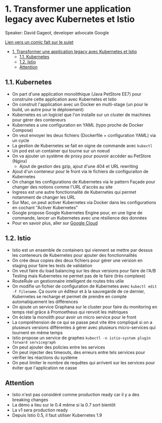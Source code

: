 # 1. Transformer une application legacy avec Kubernetes et Istio

Speaker: David Gageot, developer advocate Google

[Lien vers un comic fait sur le sujet](https://cloud.google.com/kubernetes-engine/kubernetes-comic/)

<!-- TOC -->

- [1. Transformer une application legacy avec Kubernetes et Istio](#1-transformer-une-application-legacy-avec-kubernetes-et-istio)
    - [1.1. Kubernetes](#11-kubernetes)
    - [1.2. Istio](#12-istio)
    - [Attention](#attention)

<!-- /TOC -->

## 1.1. Kubernetes

- On part d'une application monolithique (Java PetStore EE7) pour construire cette application avec Kubernetes et Istio
- On construit l'application avec un Docker en multi-stage (un pour le build, un autre pour le déploiement)
- Kubernetes es un logiciel que l'on installe sur un cluster de machines pour gérer des conteneurs
- Kubernetes a une configuration en YAML (typo proche de Docker Compose)
- On veut envoyer les deux fichiers (Dockerfile + configuration YAML) via un cycle
- La gestion de Kubernetes se fait en oigne de commande avec `kubectl`
- Un pod est un container qui tourne sur un noeud
- On va ajouter un système de proxy pour pouvoir accéder au PetStore (Nginx)
  - Ajout de gestion des gzip, ajout d'une 404 et URL rewriting
- Ajout d'un conteneur pour le front via le fichiers de configuraiton de Kubernetes
- On change les configurations de Kubernetes via le pattern Façade pour changer des notions comme l'URL d'accès au site
- Ingress est une autre fonctionnalité de Kubernetes qui permet notamment de changer les URL
- Sur Mac, on peut activer Kubernetes via Docker dans les configurations en cochant "Activer Kubernetes"
- Google propose Google Kubernetes Engine pour, en une ligne de commande, lancer un Kubernetes avec une résilience des données
- Pour en savoir plus, aller sur [Google Cloud](https://cloud.google.com/kubernetes-engine/kubernetes-comic/)

## 1.2. Istio

- Istio est un ensemble de containers qui viennent se mettre par dessus les conteneurs de Kubernetes pour ajouter des fonctionnalités
- On  crée deux copies des deux fichiers pour gérer une version en staging pour faire les tests de validation
- On veut faire du load balancing sur les deux versions pour faire de l'A/B Testing mais Kubernetes ne permet pas de le faire (très complexe)
- RouteRule un gestionnaire intelligent de routes très utile
- On modifie un fichier de configuration de Kubernetes avec `kubectl edit -f filename`. Ça ouvre un éditeur et à la sauvegarde de ce dernier, Kubernetes se recharge et permet de prendre en compte automatiquement les différences
- On ajoute un service Graphana sur le cluster pour faire du monitoring en temps réel grâce à Promoetheus qui renvoit les métriques
- On éclate la monolith pour avoir un micro service pour le front
- La compréhension de ce qui se passe peut vite être compliqué si on a plusieurs versions différentes à gérer avec plusieurs micro-services qui tournent en même temps
- Istio propose un service de graphes `kubectl -n istio-system plugin forward servicegraph`
- On peut ajouter des policies entre les services
- On peut injecter des timeouts, des erreurs entre tels services pour vérifier les réactions du système
- On peut limiter le nombre de requêtes qui arrivent sur les services pour éviter que l'application ne casse

## Attention

- Istio n'est pas considéré comme production ready car il y a des breaking changes
- La démo a lieu sur le 0.4 même si la 0.7 sort bientôt
- La v1 sera production ready
- Depuis Istio 0.5, il faut utiliser Kubernetes 1.9